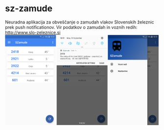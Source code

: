 # sz-zamude
Neuradna aplikacija za obveščanje o zamudah vlakov Slovenskih železnic prek push notificationov.
Vir podatkov o zamudah in voznih redih: http://www.slo-zeleznice.si
![img1](screenshot.png)
